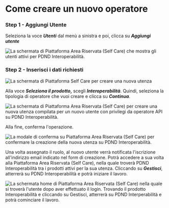 # Come creare un nuovo operatore

### **Step 1 - Aggiungi Utente**

Seleziona la voce _**Utenti**_ dal menù a sinistra e poi, clicca su _**Aggiungi utente**_&#x20;

![La schermata di Piattaforma Area Riservata (Self Care) che mostra gli utenti attivi per PDND Interoperabilità.](<.gitbook/assets/uat.selfcare.pagopa.it_dashboard_79177d7c-66c1-4f0e-8c9f-294b6939c851_users(Macbook Pro – Screenshot) (2).png>)

### **Step 2 - Inserisci i dati richiesti**

![La schermata di Piattaforma Self Care per creare una nuova utenza](<.gitbook/assets/uat.selfcare.pagopa.it_dashboard_79177d7c-66c1-4f0e-8c9f-294b6939c851_users(Macbook Pro – Screenshot) (4).png>)

Alla voce _**Seleziona il prodotto**_**,** scegli _**Interoperabilità**_. Quindi, seleziona la tipologia di operatore che vuoi creare e clicca su _**Continua**_.

![La schermata di Piattaforma Area Riservata (Self Care) per creare una nuova utenza compilata per un nuovo utente con privilegi da operatore API su PDND Interoperabilità.](<.gitbook/assets/uat.selfcare.pagopa.it_dashboard_79177d7c-66c1-4f0e-8c9f-294b6939c851_users(Macbook Pro – Screenshot) (6).png>)

Alla fine, conferma l'operazione.

![La modale di conferma su Piattaforma Area Riservata (Self Care) per confermare la creazione della nuova utenza su PDND Interoperabilità.](<.gitbook/assets/uat.selfcare.pagopa.it_dashboard_79177d7c-66c1-4f0e-8c9f-294b6939c851_users(Macbook Pro – Screenshot) (8).png>)

Una volta assegnato il ruolo, al nuovo utente verrà notificata l'iscrizione all'indirizzo email indicato nel form di creazione. Potrà accedere a sua volta alla Piattaforma Area Riservata (Self Care), nella quale troverà PDND Interoperabilità tra i prodotti attivi per la sua utenza. Cliccando su _**Gestisci**_, atterrerà su PDND Interoperabilità e potrà iniziare il lavoro.

![La schermata home di Piattaforma Area Riservata (Self Care) nella quale si troverà l'utente dopo aver effettuato il login. Trovando il prodotto Interoperabilità e cliccando su Gestisci, atterrerà su PDND Interperabilità e potrà cominciare il lavoro.](<.gitbook/assets/uat.selfcare.pagopa.it_dashboard_79177d7c-66c1-4f0e-8c9f-294b6939c851(Macbook Pro – Screenshot).png>)
